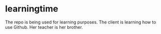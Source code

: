 # learningtime

The repo is being used for learning purposes. The client is learning how to use Github. Her teacher is her brother.